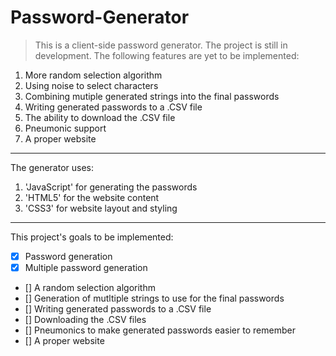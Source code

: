 # Password-Generator
> This is a client-side password generator. The project is still in development. The following features are yet to be implemented:

1. More random selection algorithm
2. Using noise to select characters
3. Combining mutiple generated strings into the final passwords
4. Writing generated passwords to a .CSV file
5. The ability to download the .CSV file
6. Pneumonic support
7. A proper website

---

The generator uses:

1. 'JavaScript' for generating the passwords
2. 'HTML5' for the website content
3. 'CSS3' for website layout and styling

---

This project's goals to be implemented:

- [x] Password generation
- [x] Multiple password generation
- [] A random selection algorithm
- [] Generation of mutltiple strings to use for the final passwords
- [] Writing generated passwords to a .CSV file
- [] Downloading the .CSV files
- [] Pneumonics to make generated passwords easier to remember
- [] A proper website
